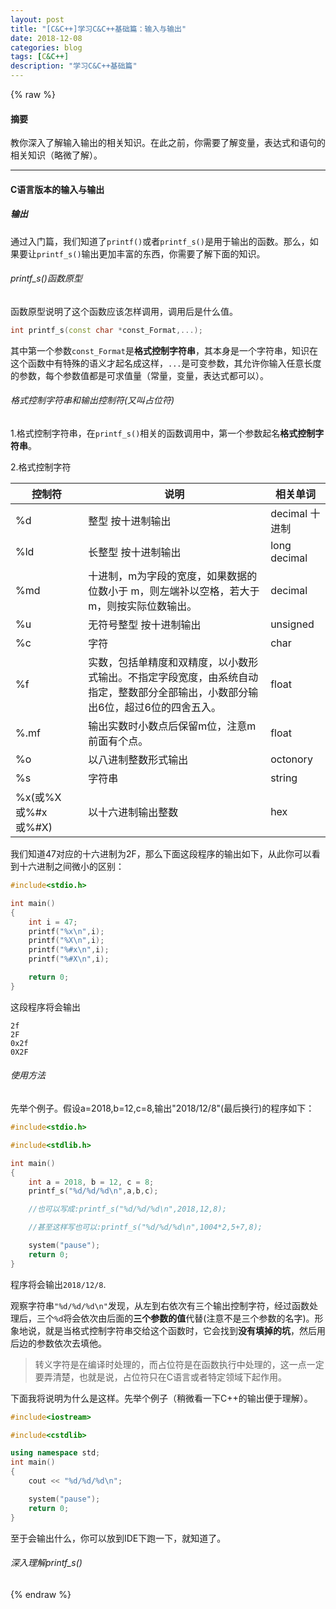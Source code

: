 ```yaml
---
layout: post
title: "[C&C++]学习C&C++基础篇：输入与输出"
date: 2018-12-08
categories: blog
tags: [C&C++]
description: "学习C&C++基础篇"
---
```


{% raw %}

#### 摘要

教你深入了解输入输出的相关知识。在此之前，你需要了解变量，表达式和语句的相关知识（略微了解）。

------------

#### C语言版本的输入与输出

##### 输出

通过入门篇，我们知道了`printf()`或者`printf_s()`是用于输出的函数。那么，如果要让`printf_s()`输出更加丰富的东西，你需要了解下面的知识。

###### printf_s()函数原型

函数原型说明了这个函数应该怎样调用，调用后是什么值。

```cpp
int printf_s(const char *const_Format,...);
```

其中第一个参数`const_Format`是**格式控制字符串**，其本身是一个字符串，知识在这个函数中有特殊的语义才起名成这样，`...`是可变参数，其允许你输入任意长度的参数，每个参数值都是可求值量（常量，变量，表达式都可以）。

###### 格式控制字符串和输出控制符(又叫占位符)

1.格式控制字符串，在`printf_s()`相关的函数调用中，第一个参数起名**格式控制字符串**。

2.格式控制字符

| 控制符 | 说明 | 相关单词 |
| ----- | ----- | ----- |
| %d | 整型 按十进制输出 | decimal 十进制 |
| %ld | 长整型 按十进制输出 | long decimal |
| %md | 十进制，m为字段的宽度，如果数据的位数小于 m，则左端补以空格，若大于 m，则按实际位数输出。 | decimal |
| %u | 无符号整型 按十进制输出 | unsigned |
| %c | 字符 | char |
| %f | 实数，包括单精度和双精度，以小数形式输出。不指定字段宽度，由系统自动指定，整数部分全部输出，小数部分输出6位，超过6位的四舍五入。 | float |
| %.mf | 输出实数时小数点后保留m位，注意m前面有个点。| float |
| %o | 以八进制整数形式输出 | octonory |
| %s | 字符串 | string |
| %x(或%X或%#x或%#X) | 以十六进制输出整数 | hex |

我们知道47对应的十六进制为2F，那么下面这段程序的输出如下，从此你可以看到十六进制之间微小的区别：

```cpp
#include<stdio.h>

int main()
{
	int i = 47;
	printf("%x\n",i);
	printf("%X\n",i);
	printf("%#x\n",i);
	printf("%#X\n",i);

	return 0;
}
```

这段程序将会输出

```
2f
2F
0x2f
0X2F
```

###### 使用方法

先举个例子。假设a=2018,b=12,c=8,输出"2018/12/8"(最后换行)的程序如下：

```cpp
#include<stdio.h>

#include<stdlib.h>

int main()
{
	int a = 2018, b = 12, c = 8;
	printf_s("%d/%d/%d\n",a,b,c);

	//也可以写成:printf_s("%d/%d/%d\n",2018,12,8);

	//甚至这样写也可以:printf_s("%d/%d/%d\n",1004*2,5+7,8);

	system("pause");
	return 0;
}
```

程序将会输出`2018/12/8`.

观察字符串`"%d/%d/%d\n"`发现，从左到右依次有三个输出控制字符，经过函数处理后，三个`%d`将会依次由后面的**三个参数的值**代替(注意不是三个参数的名字)。形象地说，就是当格式控制字符串交给这个函数时，它会找到**没有填掉的坑**，然后用后边的参数依次去填他。

> 转义字符是在编译时处理的，而占位符是在函数执行中处理的，这一点一定要弄清楚，也就是说，占位符只在C语言或者特定领域下起作用。

下面我将说明为什么是这样。先举个例子（稍微看一下C++的输出便于理解）。

```cpp
#include<iostream>

#include<cstdlib>

using namespace std;
int main()
{
	cout << "%d/%d/%d\n";

	system("pause");
	return 0;
}
```

至于会输出什么，你可以放到IDE下跑一下，就知道了。

###### 深入理解printf_s()

{% endraw %}